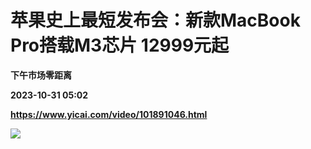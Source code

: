 # 苹果史上最短发布会：新款MacBook Pro搭载M3芯片 12999元起
**下午市场零距离**

**2023-10-31 05:02**

**https://www.yicai.com/video/101891046.html**

![](http://imgcdn.yicai.com/vms-new/2023/10/be630a21-4c77-479e-8184-6b62b866be30_M0W1.jpg)